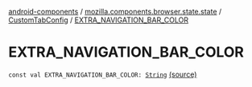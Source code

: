 [android-components](../../index.md) / [mozilla.components.browser.state.state](../index.md) / [CustomTabConfig](index.md) / [EXTRA_NAVIGATION_BAR_COLOR](./-e-x-t-r-a_-n-a-v-i-g-a-t-i-o-n_-b-a-r_-c-o-l-o-r.md)

# EXTRA_NAVIGATION_BAR_COLOR

`const val EXTRA_NAVIGATION_BAR_COLOR: `[`String`](https://kotlinlang.org/api/latest/jvm/stdlib/kotlin/-string/index.html) [(source)](https://github.com/mozilla-mobile/android-components/blob/master/components/browser/state/src/main/java/mozilla/components/browser/state/state/CustomTabConfig.kt#L45)